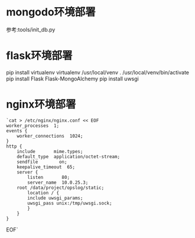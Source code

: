 # mongodo环境部署
参考:tools/init_db.py

# flask环境部署
pip install virtualenv
virtualenv /usr/local/venv
. /usr/local/venv/bin/activate
pip install Flask Flask-MongoAlchemy
pip install uwsgi

# nginx环境部署
    `cat > /etc/nginx/nginx.conf << EOF
    worker_processes  1;
    events {
        worker_connections  1024;
    }
    http {
        include       mime.types;
        default_type  application/octet-stream;
        sendfile        on;
        keepalive_timeout  65;
        server {
            listen       80;
            server_name  10.0.25.3;
        root /data/project/opslog/static;
            location / { 
            include uwsgi_params; 
            uwsgi_pass unix:/tmp/uwsgi.sock; 
            }
        }
    }
   EOF`
